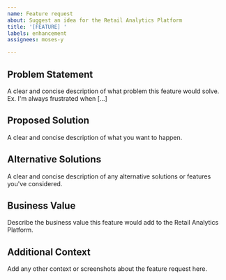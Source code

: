 ```yaml
---
name: Feature request
about: Suggest an idea for the Retail Analytics Platform
title: '[FEATURE] '
labels: enhancement
assignees: moses-y

---
```


## Problem Statement
A clear and concise description of what problem this feature would solve. Ex. I'm always frustrated when [...]

## Proposed Solution
A clear and concise description of what you want to happen.

## Alternative Solutions
A clear and concise description of any alternative solutions or features you've considered.

## Business Value
Describe the business value this feature would add to the Retail Analytics Platform.

## Additional Context
Add any other context or screenshots about the feature request here.